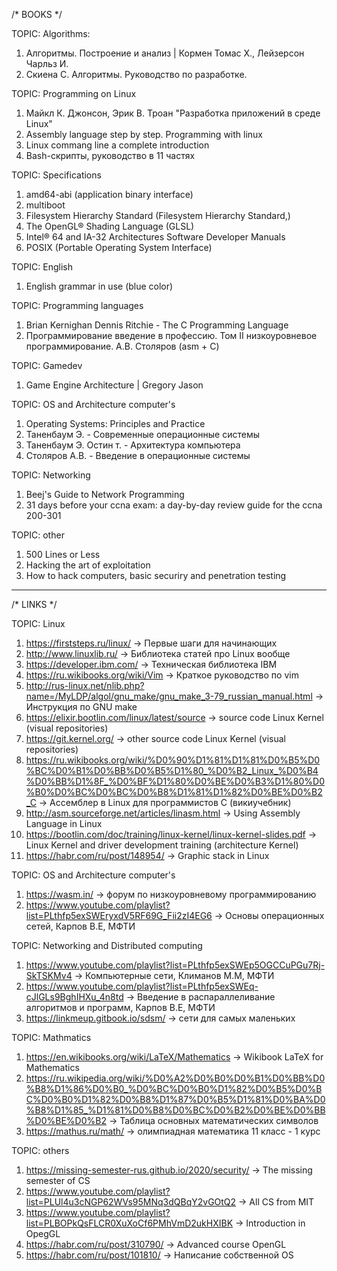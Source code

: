/* BOOKS */

TOPIC: Algorithms:
1) Алгоритмы. Построение и анализ | Кормен Томас Х., Лейзерсон Чарльз И.
2) Скиена С. Алгоритмы. Руководство по разработке.

TOPIC: Programming on Linux
1) Майкл К. Джонсон, Эрик В. Троан "Разработка приложений в среде Linux"
2) Assembly language step by step. Programming with linux
3) Linux commang line a complete introduction
4) Bash-скрипты, руководство в 11 частях

TOPIC: Specifications
1) amd64-abi (application binary interface)
2) multiboot
3) Filesystem Hierarchy Standard (Filesystem Hierarchy Standard,)
4) The OpenGL® Shading Language (GLSL)
5) Intel® 64 and IA-32 Architectures Software Developer Manuals
6) POSIX (Portable Operating System Interface)

TOPIC: English
1) English grammar in use (blue color)

TOPIC: Programming languages
1) Brian Kernighan Dennis Ritchie - The C Programming Language
2) Программирование введение в профессию. Том II низкоуровневое программирование. А.В. Столяров (asm + C)

TOPIC: Gamedev
1) Game Engine Architecture | Gregory Jason

TOPIC: OS and Architecture computer's
1) Operating Systems: Principles and Practice
2) Таненбаум Э. - Современные операционные системы 
3) Таненбаум Э. Остин т. - Архитектура компьютера
4) Столяров А.В. - Введение в операционные системы

TOPIC: Networking
1) Beej's Guide to Network Programming
2) 31 days before your ccna exam: a day-by-day review guide for the ccna 200-301

TOPIC: other
1) 500 Lines or Less
2) Hacking the art of exploitation
3) How to hack computers, basic securiry and penetration testing
---------------------------------------------------------------------------------------

/* LINKS */

TOPIC: Linux
1) https://firststeps.ru/linux/ -> Первые шаги для начинающих
2) http://www.linuxlib.ru/ -> Библиотека статей про Linux вообще
3) https://developer.ibm.com/ -> Техническая библиотека IBM
4) https://ru.wikibooks.org/wiki/Vim -> Краткое руководство по vim
5) http://rus-linux.net/nlib.php?name=/MyLDP/algol/gnu_make/gnu_make_3-79_russian_manual.html -> Инструкция по GNU make
6) https://elixir.bootlin.com/linux/latest/source -> source code Linux Kernel (visual repositories)
7) https://git.kernel.org/ -> other source code Linux Kernel (visual repositories)
8) https://ru.wikibooks.org/wiki/%D0%90%D1%81%D1%81%D0%B5%D0%BC%D0%B1%D0%BB%D0%B5%D1%80_%D0%B2_Linux_%D0%B4%D0%BB%D1%8F_%D0%BF%D1%80%D0%BE%D0%B3%D1%80%D0%B0%D0%BC%D0%BC%D0%B8%D1%81%D1%82%D0%BE%D0%B2_C -> Ассемблер в Linux для программистов C (викиучебник)
9) http://asm.sourceforge.net/articles/linasm.html -> Using Assembly Language in Linux
10) https://bootlin.com/doc/training/linux-kernel/linux-kernel-slides.pdf -> Linux Kernel and driver development training (architecture Kernel)
11) https://habr.com/ru/post/148954/ -> Graphic stack in Linux

TOPIC: OS and Architecture computer's
1) https://wasm.in/ -> форум по низкоуровневому программированию
2) https://www.youtube.com/playlist?list=PLthfp5exSWEryxdV5RF69G_Fii2zI4EG6 -> Основы операционных сетей, Карпов В.Е, МФТИ

TOPIC: Networking and Distributed computing
1) https://www.youtube.com/playlist?list=PLthfp5exSWEp5OGCCuPGu7Rj-SkTSKMv4 -> Компьютерные сети, Климанов М.М, МФТИ
2) https://www.youtube.com/playlist?list=PLthfp5exSWEq-cJlGLs9BghIHXu_4n8td -> Введение в распараллеливание алгоритмов и программ, Карпов В.Е, МФТИ
3) https://linkmeup.gitbook.io/sdsm/ -> сети для самых маленьких

TOPIC: Mathmatics
1) https://en.wikibooks.org/wiki/LaTeX/Mathematics -> Wikibook LaTeX for Mathematics
2) https://ru.wikipedia.org/wiki/%D0%A2%D0%B0%D0%B1%D0%BB%D0%B8%D1%86%D0%B0_%D0%BC%D0%B0%D1%82%D0%B5%D0%BC%D0%B0%D1%82%D0%B8%D1%87%D0%B5%D1%81%D0%BA%D0%B8%D1%85_%D1%81%D0%B8%D0%BC%D0%B2%D0%BE%D0%BB%D0%BE%D0%B2 -> Таблица основных математических символов
3) https://mathus.ru/math/ -> олимпиадная математика 11 класс - 1 курс
					
TOPIC: others
1) https://missing-semester-rus.github.io/2020/security/ -> The missing semester of CS			
2) https://www.youtube.com/playlist?list=PLUl4u3cNGP62WVs95MNq3dQBqY2vGOtQ2 -> All CS from MIT			
3) https://www.youtube.com/playlist?list=PLBOPkQsFLCR0XuXoCf6PMhVmD2ukHXIBK -> Introduction in OpegGL
4) https://habr.com/ru/post/310790/ -> Advanced course OpenGL
5) https://habr.com/ru/post/101810/ -> Написание собственной OS
